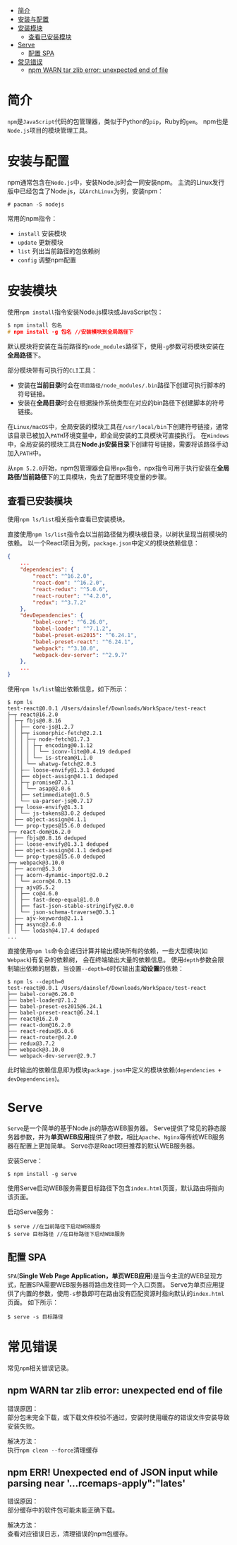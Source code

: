 - [简介](#简介)
- [安装与配置](#安装与配置)
- [安装模块](#安装模块)
	- [查看已安装模块](#查看已安装模块)
- [Serve](#serve)
	- [配置 SPA](#配置-spa)
- [常见错误](#常见错误)
	- [npm WARN tar zlib error: unexpected end of file](#npm-warn-tar-zlib-error-unexpected-end-of-file)



# 简介
`npm`是`JavaScript`代码的包管理器，类似于Python的`pip`，Ruby的`gem`。
npm也是`Node.js`项目的模块管理工具。



# 安装与配置
npm通常包含在`Node.js`中，安装Node.js时会一同安装npm。
主流的Linux发行版中已经包含了Node.js，以`ArchLinux`为例，安装npm：

```
# pacman -S nodejs
```

常用的npm指令：

- `install` 安装模块
- `update` 更新模块
- `list` 列出当前路径的包依赖树
- `config` 调整npm配置



# 安装模块
使用`npm install`指令安装Node.js模块或JavaScript包：

```c
$ npm install 包名
# npm install -g 包名 //安装模块到全局路径下
```

默认模块将安装在当前路径的`node_modules`路径下，使用`-g`参数可将模块安装在**全局路径**下。

部分模块带有可执行的`CLI`工具：

- 安装在**当前目录**时会在`项目路径/node_modules/.bin`路径下创建可执行脚本的符号链接。
- 安装在**全局目录**时会在根据操作系统类型在对应的bin路径下创建脚本的符号链接。

在`Linux/macOS`中，全局安装的模块工具在`/usr/local/bin`下创建符号链接，通常该目录已被加入`PATH`环境变量中，即全局安装的工具模块可直接执行。
在`Windows`中，全局安装的模块工具在**Node.js安装目录**下创建符号链接，需要将该路径手动加入`PATH`中。

从`npm 5.2.0`开始，npm包管理器会自带`npx`指令，npx指令可用于执行安装在**全局路径/当前路径**下的工具模块，免去了配置环境变量的步骤。

## 查看已安装模块
使用`npm ls/list`相关指令查看已安装模块。

直接使用`npm ls/list`指令会以当前路径做为模块根目录，以树状呈现当前模块的依赖。
以一个React项目为例，`package.json`中定义的模块依赖信息：

```json
{
	...
	"dependencies": {
		"react": "^16.2.0",
		"react-dom": "^16.2.0",
		"react-redux": "^5.0.6",
		"react-router": "^4.2.0",
		"redux": "^3.7.2"
	},
	"devDependencies": {
		"babel-core": "^6.26.0",
		"babel-loader": "^7.1.2",
		"babel-preset-es2015": "^6.24.1",
		"babel-preset-react": "^6.24.1",
		"webpack": "^3.10.0",
		"webpack-dev-server": "^2.9.7"
	},
	...
}
```

使用`npm ls/list`输出依赖信息，如下所示：

```
$ npm ls
test-react@0.0.1 /Users/dainslef/Downloads/WorkSpace/test-react
├─┬ react@16.2.0
│ ├─┬ fbjs@0.8.16
│ │ ├── core-js@1.2.7
│ │ ├─┬ isomorphic-fetch@2.2.1
│ │ │ ├─┬ node-fetch@1.7.3
│ │ │ │ ├─┬ encoding@0.1.12
│ │ │ │ │ └── iconv-lite@0.4.19 deduped
│ │ │ │ └── is-stream@1.1.0
│ │ │ └── whatwg-fetch@2.0.3
│ │ ├── loose-envify@1.3.1 deduped
│ │ ├── object-assign@4.1.1 deduped
│ │ ├─┬ promise@7.3.1
│ │ │ └── asap@2.0.6
│ │ ├── setimmediate@1.0.5
│ │ └── ua-parser-js@0.7.17
│ ├─┬ loose-envify@1.3.1
│ │ └── js-tokens@3.0.2 deduped
│ ├── object-assign@4.1.1
│ └── prop-types@15.6.0 deduped
├─┬ react-dom@16.2.0
│ ├── fbjs@0.8.16 deduped
│ ├── loose-envify@1.3.1 deduped
│ ├── object-assign@4.1.1 deduped
│ └── prop-types@15.6.0 deduped
├─┬ webpack@3.10.0
│ ├── acorn@5.3.0
│ ├─┬ acorn-dynamic-import@2.0.2
│ │ └── acorn@4.0.13
│ ├─┬ ajv@5.5.2
│ │ ├── co@4.6.0
│ │ ├── fast-deep-equal@1.0.0
│ │ ├── fast-json-stable-stringify@2.0.0
│ │ └── json-schema-traverse@0.3.1
│ ├── ajv-keywords@2.1.1
│ ├─┬ async@2.6.0
│ │ └── lodash@4.17.4 deduped
...
```

直接使用`npm ls`命令会递归计算并输出模块所有的依赖，一些大型模块(如`Webpack`)有复杂的依赖树，
会在终端输出大量的依赖信息。
使用`depth`参数会限制输出依赖的层数，当设置`--depth=0`时仅输出**主动设置**的依赖：

```
$ npm ls --depth=0
test-react@0.0.1 /Users/dainslef/Downloads/WorkSpace/test-react
├── babel-core@6.26.0
├── babel-loader@7.1.2
├── babel-preset-es2015@6.24.1
├── babel-preset-react@6.24.1
├── react@16.2.0
├── react-dom@16.2.0
├── react-redux@5.0.6
├── react-router@4.2.0
├── redux@3.7.2
├── webpack@3.10.0
└── webpack-dev-server@2.9.7
```

此时输出的依赖信息即为模块`package.json`中定义的模块依赖(`dependencies + devDependencies`)。



# Serve
`Serve`是一个简单的基于Node.js的静态WEB服务器。
Serve提供了常见的静态服务器参数，并为**单页WEB应用**提供了参数，相比`Apache`、`Nginx`等传统WEB服务器在配置上更加简单。
Serve亦是React项目推荐的默认WEB服务器。

安装Serve：

```
$ npm install -g serve
```

使用Serve启动WEB服务需要目标路径下包含`index.html`页面，默认路由将指向该页面。

启动Serve服务：

```
$ serve //在当前路径下启动WEB服务
$ serve 目标路径 //在目标路径下启动WEB服务
```

## 配置 SPA
`SPA`(**Single Web Page Application，单页WEB应用**)是当今主流的WEB呈现方式，配置SPA需要WEB服务器将路由发往同一个入口页面。
Serve为单页应用提供了内置的参数，使用`-s`参数即可在路由没有匹配资源时指向默认的`index.html`页面。
如下所示：

```
$ serve -s 目标路径
```



# 常见错误
常见`npm`相关错误记录。

## npm WARN tar zlib error: unexpected end of file
错误原因：<br>
部分包未完全下载，或下载文件校验不通过，安装时使用缓存的错误文件安装导致安装失败。

解决方法：<br>
执行`npm clean --force`清理缓存

## npm ERR! Unexpected end of JSON input while parsing near '...rcemaps-apply":"lates'
错误原因：<br>
部分缓存中的软件包可能未能正确下载。

解决方法：<br>
查看对应错误日志，清理错误的npm包缓存。
